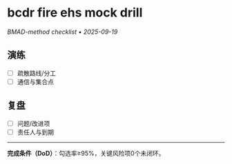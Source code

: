 # bcdr fire ehs mock drill

_BMAD-method checklist • 2025-09-19_

## 演练

- [ ] 疏散路线/分工
- [ ] 通信与集合点

## 复盘

- [ ] 问题/改进项
- [ ] 责任人与到期

---

**完成条件（DoD）**：勾选率≥95%，关键风险项0个未闭环。
